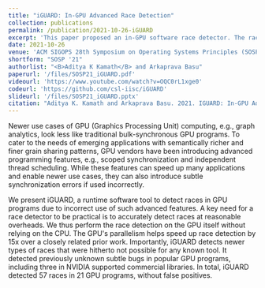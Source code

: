 ```yaml
---
title: "iGUARD: In-GPU Advanced Race Detection"
collection: publications
permalink: /publication/2021-10-26-iGUARD
excerpt: 'This paper proposed an in-GPU software race detector. The race detector made use of NVBit, a binary instrumentation tool. Using this, we were able to detect races due to improper synchronization, scopes, or ITS. We even found races in 3 NVIDIA-supported libaries (<a href="https://github.com/rapidsai/cuml/issues/4157">cuML</a>, <a href="https://github.com/NVIDIA/cub/issues/356">CUB</a>, Cooperative Groups).'
date: 2021-10-26
venue: 'ACM SIGOPS 28th Symposium on Operating Systems Principles (SOSP)'
shortform: "SOSP '21"
authorlist: "<B>Aditya K Kamath</B> and Arkaprava Basu"
paperurl: '/files/SOSP21_iGUARD.pdf'
videourl: 'https://www.youtube.com/watch?v=OQC0rL1xge0'
codeurl: 'https://github.com/csl-iisc/iGUARD'
slideurl: '/files/SOSP21_iGUARD.pptx'
citation: "Aditya K. Kamath and Arkaprava Basu. 2021. IGUARD: In-GPU Advanced Race Detection. In Proceedings of the ACM SIGOPS 28th Symposium on Operating Systems Principles (SOSP '21). Association for Computing Machinery, New York, NY, USA, 49–65. DOI:https://doi.org/10.1145/3477132.3483545"
---
```


Newer use cases of GPU (Graphics Processing Unit) computing, e.g., graph analytics, look less like traditional bulk-synchronous GPU programs. To cater to the needs of emerging applications with semantically richer and finer grain sharing patterns, GPU vendors have been introducing advanced programming features, e.g., scoped synchronization and independent thread scheduling. While these features can speed up many applications and enable newer use cases, they can also introduce subtle synchronization errors if used incorrectly.

We present iGUARD, a runtime software tool to detect races in GPU programs due to incorrect use of such advanced features. A key need for a race detector to be practical is to accurately detect races at reasonable overheads. We thus perform the race detection on the GPU itself without relying on the CPU. The GPU's parallelism helps speed up race detection by 15x over a closely related prior work. Importantly, iGUARD detects newer types of races that were hitherto not possible for any known tool. It detected previously unknown subtle bugs in popular GPU programs, including three in NVIDIA supported commercial libraries. In total, iGUARD detected 57 races in 21 GPU programs, without false positives.
